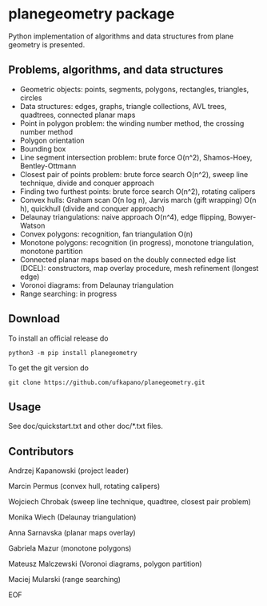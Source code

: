 # planegeometry package

Python implementation of algorithms and data structures
from plane geometry is presented.

## Problems, algorithms, and data structures

* Geometric objects: points, segments, polygons, rectangles, triangles, circles
* Data structures: edges, graphs, triangle collections, AVL trees, 
quadtrees, connected planar maps
* Point in polygon problem: the winding number method, the crossing number method
* Polygon orientation
* Bounding box
* Line segment intersection problem: 
brute force O(n^2), Shamos-Hoey, Bentley-Ottmann
* Closest pair of points problem: brute force search O(n^2), 
sweep line technique, divide and conquer approach
* Finding two furthest points: brute force search O(n^2), rotating calipers
* Convex hulls: Graham scan O(n log n), Jarvis march (gift wrapping) O(n h), 
quickhull (divide and conquer approach)
* Delaunay triangulations: naive approach O(n^4), edge flipping, Bowyer-Watson
* Convex polygons: recognition, fan triangulation O(n)
* Monotone polygons: recognition (in progress),
monotone triangulation, monotone partition
* Connected planar maps based on the doubly connected edge list (DCEL): 
constructors, map overlay procedure, mesh refinement (longest edge)
* Voronoi diagrams: from Delaunay triangulation
* Range searching: in progress

## Download

To install an official release do

    python3 -m pip install planegeometry

To get the git version do

    git clone https://github.com/ufkapano/planegeometry.git

## Usage

See doc/quickstart.txt and other doc/*.txt files.

## Contributors

Andrzej Kapanowski (project leader)

Marcin Permus (convex hull, rotating calipers)

Wojciech Chrobak (sweep line technique, quadtree, closest pair problem)

Monika Wiech (Delaunay triangulation)

Anna Sarnavska (planar maps overlay)

Gabriela Mazur (monotone polygons)

Mateusz Malczewski (Voronoi diagrams, polygon partition)

Maciej Mularski (range searching)

EOF
